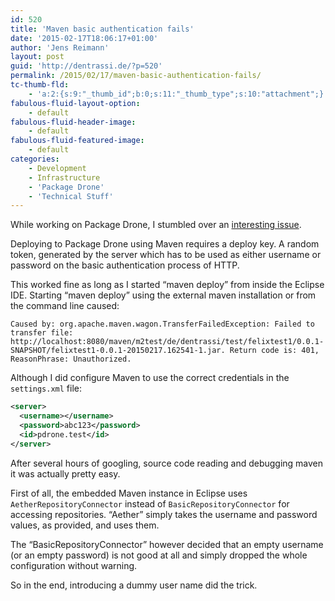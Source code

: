 ```yaml
---
id: 520
title: 'Maven basic authentication fails'
date: '2015-02-17T18:06:17+01:00'
author: 'Jens Reimann'
layout: post
guid: 'http://dentrassi.de/?p=520'
permalink: /2015/02/17/maven-basic-authentication-fails/
tc-thumb-fld:
    - 'a:2:{s:9:"_thumb_id";b:0;s:11:"_thumb_type";s:10:"attachment";}'
fabulous-fluid-layout-option:
    - default
fabulous-fluid-header-image:
    - default
fabulous-fluid-featured-image:
    - default
categories:
    - Development
    - Infrastructure
    - 'Package Drone'
    - 'Technical Stuff'
---
```


While working on Package Drone, I stumbled over an [interesting issue](https://github.com/ctron/package-drone/issues/38).

Deploying to Package Drone using Maven requires a deploy key. A random token, generated by the server which has to be used as either username or password on the basic authentication process of HTTP.

<!-- more -->

This worked fine as long as I started “maven deploy” from inside the Eclipse IDE. Starting “maven deploy” using the external maven installation or from the command line caused:

```
Caused by: org.apache.maven.wagon.TransferFailedException: Failed to transfer file: http://localhost:8080/maven/m2test/de/dentrassi/test/felixtest1/0.0.1-SNAPSHOT/felixtest1-0.0.1-20150217.162541-1.jar. Return code is: 401, ReasonPhrase: Unauthorized.
```

Although I did configure Maven to use the correct credentials in the `settings.xml` file:

```xml
<server>
  <username></username>
  <password>abc123</password>
  <id>pdrone.test</id>
</server>
```

After several hours of googling, source code reading and debugging maven it was actually pretty easy.

First of all, the embedded Maven instance in Eclipse uses `AetherRepositoryConnector` instead of `BasicRepositoryConnector` for accessing repositories. “Aether” simply takes the username and password values, as provided, and uses them.

The “BasicRepositoryConnector” however decided that an empty username (or an empty password) is not good at all and simply dropped the whole configuration without warning.

So in the end, introducing a dummy user name did the trick.
